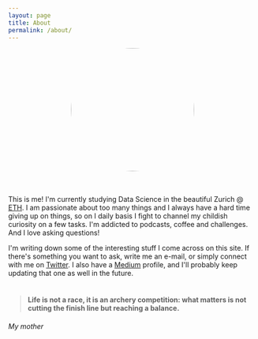 ```yaml
---
layout: page
title: About
permalink: /about/
---
```

<head>
<!-- Global site tag (gtag.js) - Google Analytics -->
<script async src="https://www.googletagmanager.com/gtag/js?id=UA-167322471-2"></script>
<script>
  window.dataLayer = window.dataLayer || [];
  function gtag(){dataLayer.push(arguments);}
  gtag('js', new Date());

  gtag('config', 'UA-167322471-2');
</script>
</head>
<div align="center">

<img src="{{site.baseurl}}/assets/images/me.jpg" width="250"  style="border-radius:50%"/>
</div>
<br>
<br>


This is me! I'm currently studying Data Science in the beautiful Zurich @ [ETH](https://ethz.ch/en.html). I am passionate about too many things and I always have a hard time giving up on things, so on I daily basis I fight to channel my childish curiosity on a few tasks. I'm addicted to podcasts, coffee and challenges. And I love asking questions! 

I'm writing down some of the interesting stuff I come across on this site. If there's something you want to ask, write me an e-mail, or simply connect with me on [Twitter](https://twitter.com/JuliaLanzi). I also have a [Medium](https://medium.com/@lanzillottagiulia97) profile, and I'll probably keep updating that one as well in the future. 
<br>
<br>

>#### Life is not a race, it is an archery competition: what matters is not cutting the finish line but reaching a balance.
###### My mother

